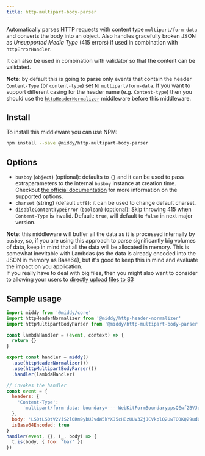 ```yaml
---
title: http-multipart-body-parser
---
```


Automatically parses HTTP requests with content type `multipart/form-data` and converts the body into an
object. Also handles gracefully broken JSON as _Unsupported Media Type_ (415 errors)
if used in combination with `httpErrorHandler`.

It can also be used in combination with validator so that the content can be validated.

**Note**: by default this is going to parse only events that contain the header `Content-Type` (or `content-type`) set to `multipart/form-data`. If you want to support different casing for the header name (e.g. `Content-type`) then you should use the [`httpHeaderNormalizer`](#httpheadernormalizer) middleware before this middleware.

## Install

To install this middleware you can use NPM:

```bash npm2yarn
npm install --save @middy/http-multipart-body-parser
```

## Options

- `busboy` (`object`) (optional): defaults to `{}` and it can be used to pass extraparameters to the internal `busboy` instance at creation time. Checkout [the official documentation](https://www.npmjs.com/package/busboy#busboy-methods) for more information on the supported options.
- `charset` (string) (default `utf8`): it can be used to change default charset.
- `disableContentTypeError` (`boolean`) (optional): Skip throwing 415 when `Content-Type` is invalid. Default: `true`, will default to `false` in next major version.

**Note**: this middleware will buffer all the data as it is processed internally by `busboy`, so, if you are using this approach to parse significantly big volumes of data, keep in mind that all the data will be allocated in memory. This is somewhat inevitable with Lambdas (as the data is already encoded into the JSON in memory as Base64), but it's good to keep this in mind and evaluate the impact on you application.  
If you really have to deal with big files, then you might also want to consider to allowing your users to [directly upload files to S3](https://docs.aws.amazon.com/AmazonS3/latest/API/sigv4-UsingHTTPPOST.html)

## Sample usage

```javascript
import middy from '@middy/core'
import httpHeaderNormalizer from '@middy/http-header-normalizer'
import httpMultipartBodyParser from '@middy/http-multipart-body-parser'

const lambdaHandler = (event, context) => {
  return {}
}

export const handler = middy()
  .use(httpHeaderNormalizer())
  .use(httpMultipartBodyParser())
  .handler(lambdaHandler)

// invokes the handler
const event = {
  headers: {
    'Content-Type':
      'multipart/form-data; boundary=----WebKitFormBoundaryppsQEwf2BVJeCe0M'
  },
  body: 'LS0tLS0tV2ViS2l0Rm9ybUJvdW5kYXJ5cHBzUUV3ZjJCVkplQ2UwTQ0KQ29udGVudC1EaXNwb3NpdGlvbjogZm9ybS1kYXRhOyBuYW1lPSJmb28iDQoNCmJhcg0KLS0tLS0tV2ViS2l0Rm9ybUJvdW5kYXJ5cHBzUUV3ZjJCVkplQ2UwTS0t',
  isBase64Encoded: true
}
handler(event, {}, (_, body) => {
  t.is(body, { foo: 'bar' })
})
```
